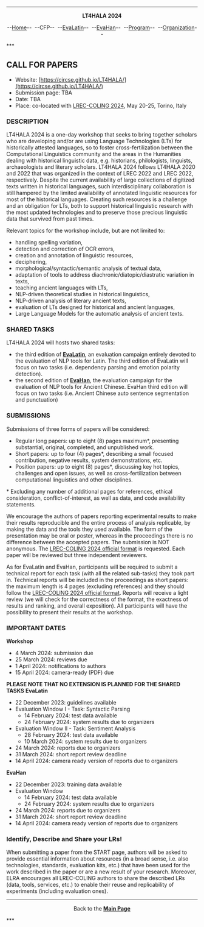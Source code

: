 ***
<p style="text-align: center;"><b>LT4HALA 2024</b></p>
<p style="text-align: center;">--<a href="index">Home</a>--&nbsp;&nbsp;--CFP--&nbsp;&nbsp;--<a href="EvaLatin">EvaLatin</a>--&nbsp;&nbsp;--<a href="EvaHan">EvaHan</a>--&nbsp;&nbsp;--<a href="Program">Program</a>--&nbsp;&nbsp;--<a href="organization">Organization</a>--</p>
***

## CALL FOR PAPERS

- Website: [https://circse.github.io/LT4HALA/](https://circse.github.io/LT4HALA/)
- Submission page: TBA
- Date: TBA
- Place: co-located with [LREC-COLING 2024](https://lrec-coling-2024.org), May 20-25, Torino, Italy

### DESCRIPTION

LT4HALA 2024 is a one-day workshop that seeks to bring together scholars who are developing and/or are using Language Technologies (LTs) for historically attested languages, so to foster cross-fertilization between the Computational Linguistics community and the areas in the Humanities dealing with historical linguistic data, e.g. historians, philologists, linguists, archaeologists and literary scholars. LT4HALA 2024 follows LT4HALA 2020 and 2022 that was organized in the context of LREC 2022 and LREC 2022, respectively. Despite the current availability of large collections of digitized texts written in historical languages, such interdisciplinary collaboration is still hampered by the limited availability of annotated linguistic resources for most of the historical languages. Creating such resources is a challenge and an obligation for LTs, both to support historical linguistic research with the most updated technologies and to preserve those precious linguistic data that survived from past times.

Relevant topics for the workshop include, but are not limited to: 
- handling spelling variation, 
- detection and correction of OCR errors, 
- creation and annotation of linguistic resources, 
- deciphering, 
- morphological/syntactic/semantic analysis of textual data,
- adaptation of tools to address diachronic/diatopic/diastratic variation in texts, 
- teaching ancient languages with LTs, 
- NLP-driven theoretical studies in historical linguistics,
- NLP-driven analysis of literary ancient texts,
- evaluation of LTs designed for historical and ancient languages,
- Large Language Models for the automatic analysis of ancient texts.

### SHARED TASKS
LT4HALA 2024 will hosts two shared tasks:
- the third edition of [**EvaLatin**](EvaLatin), an evaluation campaign entirely devoted to the evaluation of NLP tools for Latin. The third edition of EvaLatin will focus on two tasks (i.e. dependency parsing and emotion polarity detection).
- the second edition of [**EvaHan**](EvaHan), the evaluation campaign for the evaluation of NLP tools for Ancient Chinese. EvaHan third edition will focus on two tasks (i.e. Ancient Chinese auto sentence segmentation and punctuation) 


### SUBMISSIONS
Submissions of three forms of papers will be considered:
- Regular long papers: up to eight (8) pages maximum\*, presenting substantial, original, completed, and unpublished work.
- Short papers: up to four (4) pages\*, describing a small focused contribution, negative results, system demonstrations, etc.
- Position papers: up to eight (8) pages\*, discussing key hot topics, challenges and open issues, as well as cross-fertilization between computational linguistics and other disciplines.
  
\* Excluding any number of additional pages for references, ethical consideration, conflict-of-interest, as well as data, and code availability statements.

We encourage the authors of papers reporting experimental results to make their results reproducible and the entire process of analysis replicable, by making the data and the tools they used available. The form of the presentation may be oral or poster, whereas in the proceedings there is no difference between the accepted papers. The submission is NOT anonymous. The [LREC-COLING 2024 official format](https://lrec-coling-2024.org/authors-kit/) is requested. Each paper will be reviewed but three independent reviewers.

As for EvaLatin and EvaHan, participants will be required to submit a technical report for each task (with all the related sub-tasks) they took part in. Technical reports will be included in the proceedings as short papers: the maximum length is 4 pages (excluding references) and they should follow the [LREC-COLING 2024 official format](https://lrec-coling-2024.org/authors-kit/). Reports will receive a light review (we will check for the correctness of the format, the exactness of results and ranking, and overall exposition). All participants will have the possibility to present their results at the workshop.

### IMPORTANT DATES
**Workshop**
- 4 March 2024: submission due
- 25 March 2024: reviews due
- 1 April 2024: notifications to authors
- 15 April 2024: camera-ready (PDF) due


**PLEASE NOTE THAT NO EXTENSION IS PLANNED FOR THE SHARED TASKS**
**EvaLatin** 
- 22 December 2023: guidelines available
- Evaluation Window I - Task: Syntactic Parsing
  - 14 February 2024: test data available
  - 24 February 2024: system results due to organizers
- Evaluation Window II - Task: Sentiment Analysis
  - 28 February 2024: test data available
  - 10 March 2024: system results due to organizers
- 24 March 2024: reports due to organizers
- 31 March 2024: short report review deadline
- 14 April 2024: camera ready version of reports due to organizers

**EvaHan** 
- 22 December 2023: training data available
- Evaluation Window
  - 14 February 2024: test data available
  - 24 February 2024: system results due to organizers
- 24 March 2024: reports due to organizers
- 31 March 2024: short report review deadline
- 14 April 2024: camera ready version of reports due to organizers


### Identify, Describe and Share your LRs!
When submitting a paper from the START page, authors will be asked to provide essential information about resources (in a broad sense, i.e. also technologies, standards, evaluation kits, etc.) that have been used for the work described in the paper or are a new result of your research. Moreover, ELRA encourages all LREC-COLING authors to share the described LRs (data, tools, services, etc.) to enable their reuse and replicability of experiments (including evaluation ones).

***
<p style="text-align: center;">Back to the <a href="https://circse.github.io/LT4HALA/"><b>Main Page</b></a></p>
***
